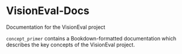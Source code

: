 # VisionEval-Docs

Documentation for the VisionEval project

`concept_primer` contains a Bookdown-formatted documentation which describes the key concepts of the VisionEval project.
